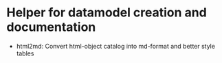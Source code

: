 # Helper for datamodel creation and documentation

- html2md: Convert html-object catalog into md-format and better style tables
